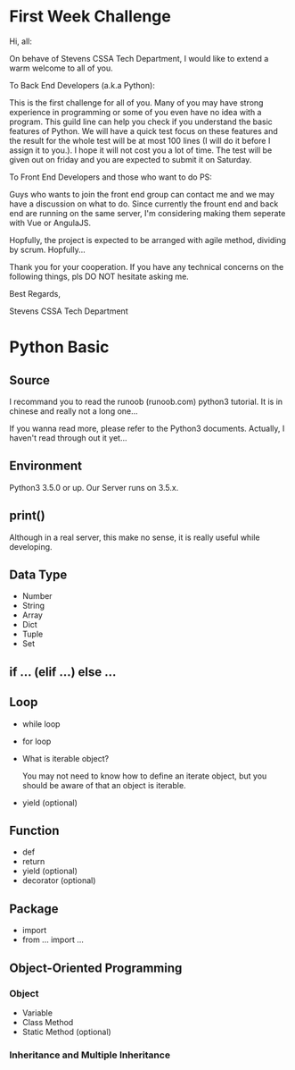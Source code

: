 # First Week Challenge
Hi, all:

On behave of Stevens CSSA Tech Department, I would like to extend a warm welcome to all of you.

To Back End Developers (a.k.a Python):

This is the first challenge for all of you. 
Many of you may have strong experience in programming or some of you even have no idea with a program.
This guild line can help you check if you understand the basic features of Python.
We will have a quick test focus on these features and the result for the whole test will be at most 100 lines
(I will do it before I assign it to you.). I hope it will not cost you a lot of time. 
The test will be given out on friday and you are expected to submit it on Saturday.

To Front End Developers and those who want to do PS:

Guys who wants to join the front end group can contact me and we may have a discussion on what to do. 
Since currently the frount end and back end are running on the same server, 
I'm considering making them seperate with Vue or AngulaJS.

Hopfully, the project is expected to be arranged with agile method, dividing by scrum. Hopfully...

Thank you for your cooperation. If you have any technical concerns on the following things, pls DO NOT hesitate asking me.


Best Regards,

Stevens CSSA Tech Department

# Python Basic

## Source
I recommand you to read the runoob (runoob.com) python3 tutorial. It is in chinese and really not a long one...

If you wanna read more, please refer to the Python3 documents. Actually, I haven't read through out it yet...
## Environment

Python3 3.5.0 or up. Our Server runs on 3.5.x.

## print()

Although in a real server, this make no sense, it is really useful while developing.

## Data Type
* Number
* String
* Array
* Dict
* Tuple
* Set

## if ... (elif ...) else ...

## Loop
* while loop
* for loop
* What is iterable object?

    You may not need to know how to define an iterate object, but you should be aware of that an object is iterable.

* yield (optional)

## Function
* def
* return
* yield (optional)
* decorator (optional)

## Package
* import
* from ... import ...

## Object-Oriented Programming
### Object
* Variable
* Class Method
* Static Method (optional)
### Inheritance and Multiple Inheritance
